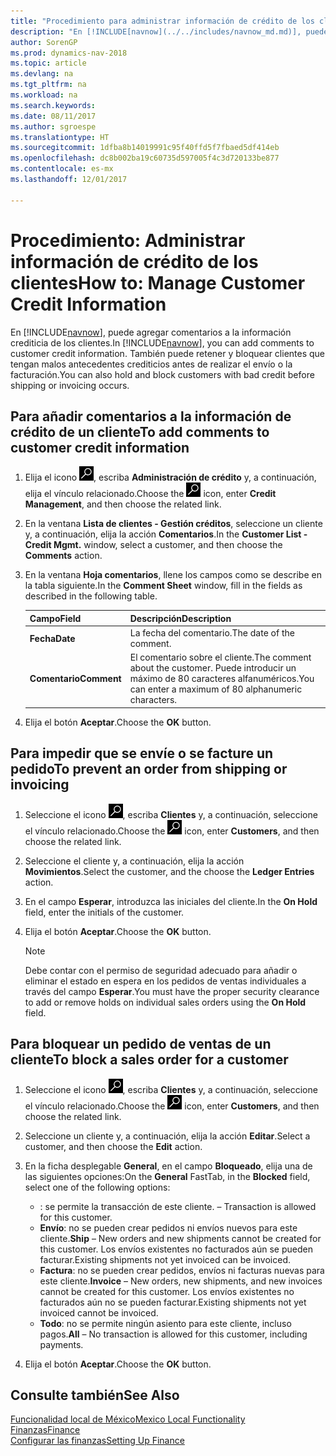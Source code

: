 ```yaml
---
title: "Procedimiento para administrar información de crédito de los clientes"
description: "En [!INCLUDE[navnow](../../includes/navnow_md.md)], puede agregar comentarios a la información crediticia de los clientes. También puede retener y bloquear clientes que tengan malos antecedentes crediticios antes de realizar el envío o la facturación."
author: SorenGP
ms.prod: dynamics-nav-2018
ms.topic: article
ms.devlang: na
ms.tgt_pltfrm: na
ms.workload: na
ms.search.keywords: 
ms.date: 08/11/2017
ms.author: sgroespe
ms.translationtype: HT
ms.sourcegitcommit: 1dfba8b14019991c95f40ffd5f7fbaed5df414eb
ms.openlocfilehash: dc8b002ba19c60735d597005f4c3d720133be877
ms.contentlocale: es-mx
ms.lasthandoff: 12/01/2017

---
```

# <a name="how-to-manage-customer-credit-information"></a><span data-ttu-id="871a6-104">Procedimiento: Administrar información de crédito de los clientes</span><span class="sxs-lookup"><span data-stu-id="871a6-104">How to: Manage Customer Credit Information</span></span>
<span data-ttu-id="871a6-105">En [!INCLUDE[navnow](../../includes/navnow_md.md)], puede agregar comentarios a la información crediticia de los clientes.</span><span class="sxs-lookup"><span data-stu-id="871a6-105">In [!INCLUDE[navnow](../../includes/navnow_md.md)], you can add comments to customer credit information.</span></span> <span data-ttu-id="871a6-106">También puede retener y bloquear clientes que tengan malos antecedentes crediticios antes de realizar el envío o la facturación.</span><span class="sxs-lookup"><span data-stu-id="871a6-106">You can also hold and block customers with bad credit before shipping or invoicing occurs.</span></span>  

## <a name="to-add-comments-to-customer-credit-information"></a><span data-ttu-id="871a6-107">Para añadir comentarios a la información de crédito de un cliente</span><span class="sxs-lookup"><span data-stu-id="871a6-107">To add comments to customer credit information</span></span>  
1.  <span data-ttu-id="871a6-108">Elija el icono ![Buscar página o informe](../../media/ui-search/search_small.png "icono de Buscar página o informe"), escriba **Administración de crédito** y, a continuación, elija el vínculo relacionado.</span><span class="sxs-lookup"><span data-stu-id="871a6-108">Choose the ![Search for Page or Report](../../media/ui-search/search_small.png "Search for Page or Report icon") icon, enter **Credit Management**, and then choose the related link.</span></span>  
2.  <span data-ttu-id="871a6-109">En la ventana **Lista de clientes - Gestión créditos**, seleccione un cliente y, a continuación, elija la acción **Comentarios**.</span><span class="sxs-lookup"><span data-stu-id="871a6-109">In the **Customer List - Credit Mgmt.** window, select a customer, and then choose the **Comments** action.</span></span>  
3.  <span data-ttu-id="871a6-110">En la ventana **Hoja comentarios**, llene los campos como se describe en la tabla siguiente.</span><span class="sxs-lookup"><span data-stu-id="871a6-110">In the **Comment Sheet** window, fill in the fields as described in the following table.</span></span>  

    |<span data-ttu-id="871a6-111">Campo</span><span class="sxs-lookup"><span data-stu-id="871a6-111">Field</span></span>|<span data-ttu-id="871a6-112">Descripción</span><span class="sxs-lookup"><span data-stu-id="871a6-112">Description</span></span>|  
    |---------------------------------|---------------------------------------|  
    |<span data-ttu-id="871a6-113">**Fecha**</span><span class="sxs-lookup"><span data-stu-id="871a6-113">**Date**</span></span>|<span data-ttu-id="871a6-114">La fecha del comentario.</span><span class="sxs-lookup"><span data-stu-id="871a6-114">The date of the comment.</span></span>|  
    |<span data-ttu-id="871a6-115">**Comentario**</span><span class="sxs-lookup"><span data-stu-id="871a6-115">**Comment**</span></span>|<span data-ttu-id="871a6-116">El comentario sobre el cliente.</span><span class="sxs-lookup"><span data-stu-id="871a6-116">The comment about the customer.</span></span> <span data-ttu-id="871a6-117">Puede introducir un máximo de 80 caracteres alfanuméricos.</span><span class="sxs-lookup"><span data-stu-id="871a6-117">You can enter a maximum of 80 alphanumeric characters.</span></span>|  

4.  <span data-ttu-id="871a6-118">Elija el botón **Aceptar**.</span><span class="sxs-lookup"><span data-stu-id="871a6-118">Choose the **OK** button.</span></span>  

## <a name="to-prevent-an-order-from-shipping-or-invoicing"></a><span data-ttu-id="871a6-119">Para impedir que se envíe o se facture un pedido</span><span class="sxs-lookup"><span data-stu-id="871a6-119">To prevent an order from shipping or invoicing</span></span>  
1.  <span data-ttu-id="871a6-120">Seleccione el icono ![Buscar página o informe](../../media/ui-search/search_small.png "icono Buscar página o informe"), escriba **Clientes** y, a continuación, seleccione el vínculo relacionado.</span><span class="sxs-lookup"><span data-stu-id="871a6-120">Choose the ![Search for Page or Report](../../media/ui-search/search_small.png "Search for Page or Report icon") icon, enter **Customers**, and then choose the related link.</span></span>  
2.  <span data-ttu-id="871a6-121">Seleccione el cliente y, a continuación, elija la acción **Movimientos**.</span><span class="sxs-lookup"><span data-stu-id="871a6-121">Select the customer, and the choose the **Ledger Entries** action.</span></span>  
3.  <span data-ttu-id="871a6-122">En el campo **Esperar**, introduzca las iniciales del cliente.</span><span class="sxs-lookup"><span data-stu-id="871a6-122">In the **On Hold** field, enter the initials of the customer.</span></span>  
4.  <span data-ttu-id="871a6-123">Elija el botón **Aceptar**.</span><span class="sxs-lookup"><span data-stu-id="871a6-123">Choose the **OK** button.</span></span>  

    > [!NOTE]  
    >  <span data-ttu-id="871a6-124">Debe contar con el permiso de seguridad adecuado para añadir o eliminar el estado en espera en los pedidos de ventas individuales a través del campo **Esperar**.</span><span class="sxs-lookup"><span data-stu-id="871a6-124">You must have the proper security clearance to add or remove holds on individual sales orders using the **On Hold** field.</span></span>  

## <a name="to-block-a-sales-order-for-a-customer"></a><span data-ttu-id="871a6-125">Para bloquear un pedido de ventas de un cliente</span><span class="sxs-lookup"><span data-stu-id="871a6-125">To block a sales order for a customer</span></span>  
1.  <span data-ttu-id="871a6-126">Seleccione el icono ![Buscar página o informe](../../media/ui-search/search_small.png "icono Buscar página o informe"), escriba **Clientes** y, a continuación, seleccione el vínculo relacionado.</span><span class="sxs-lookup"><span data-stu-id="871a6-126">Choose the ![Search for Page or Report](../../media/ui-search/search_small.png "Search for Page or Report icon") icon, enter **Customers**, and then choose the related link.</span></span>  
2.  <span data-ttu-id="871a6-127">Seleccione un cliente y, a continuación, elija la acción **Editar**.</span><span class="sxs-lookup"><span data-stu-id="871a6-127">Select a customer, and then choose the **Edit** action.</span></span>  
3.  <span data-ttu-id="871a6-128">En la ficha desplegable **General**, en el campo **Bloqueado**, elija una de las siguientes opciones:</span><span class="sxs-lookup"><span data-stu-id="871a6-128">On the **General** FastTab, in the **Blocked** field, select one of the following options:</span></span>  

    -   <span data-ttu-id="871a6-129">**<Blank>**: se permite la transacción de este cliente.</span><span class="sxs-lookup"><span data-stu-id="871a6-129">**<Blank>** – Transaction is allowed for this customer.</span></span>  
    -   <span data-ttu-id="871a6-130">**Envío**: no se pueden crear pedidos ni envíos nuevos para este cliente.</span><span class="sxs-lookup"><span data-stu-id="871a6-130">**Ship** – New orders and new shipments cannot be created for this customer.</span></span> <span data-ttu-id="871a6-131">Los envíos existentes no facturados aún se pueden facturar.</span><span class="sxs-lookup"><span data-stu-id="871a6-131">Existing shipments not yet invoiced can be invoiced.</span></span>  
    -   <span data-ttu-id="871a6-132">**Factura**: no se pueden crear pedidos, envíos ni facturas nuevas para este cliente.</span><span class="sxs-lookup"><span data-stu-id="871a6-132">**Invoice** – New orders, new shipments, and new invoices cannot be created for this customer.</span></span> <span data-ttu-id="871a6-133">Los envíos existentes no facturados aún no se pueden facturar.</span><span class="sxs-lookup"><span data-stu-id="871a6-133">Existing shipments not yet invoiced cannot be invoiced.</span></span>  
    -   <span data-ttu-id="871a6-134">**Todo**: no se permite ningún asiento para este cliente, incluso pagos.</span><span class="sxs-lookup"><span data-stu-id="871a6-134">**All** – No transaction is allowed for this customer, including payments.</span></span>  
4.  <span data-ttu-id="871a6-135">Elija el botón **Aceptar**.</span><span class="sxs-lookup"><span data-stu-id="871a6-135">Choose the **OK** button.</span></span>  

## <a name="see-also"></a><span data-ttu-id="871a6-136">Consulte también</span><span class="sxs-lookup"><span data-stu-id="871a6-136">See Also</span></span>  
[<span data-ttu-id="871a6-137">Funcionalidad local de México</span><span class="sxs-lookup"><span data-stu-id="871a6-137">Mexico Local Functionality</span></span>](mexico-local-functionality.md)  
[<span data-ttu-id="871a6-138">Finanzas</span><span class="sxs-lookup"><span data-stu-id="871a6-138">Finance</span></span>](../../finance.md)  
[<span data-ttu-id="871a6-139">Configurar las finanzas</span><span class="sxs-lookup"><span data-stu-id="871a6-139">Setting Up Finance</span></span>](../../finance.md)

